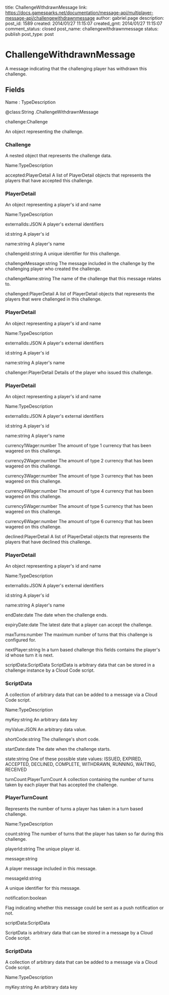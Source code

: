 title: ChallengeWithdrawnMessage
link: https://docs.gamesparks.net/documentation/message-api/multiplayer-message-api/challengewithdrawnmessage
author: gabriel.page
description: 
post_id: 1589
created: 2014/01/27 11:15:07
created_gmt: 2014/01/27 11:15:07
comment_status: closed
post_name: challengewithdrawnmessage
status: publish
post_type: post

<!--A message indicating that the challenging player has withdrawn this challenge. -->

# ChallengeWithdrawnMessage

A message indicating that the challenging player has withdrawn this challenge.

## Fields

Name : TypeDescription

@class:String
.ChallengeWithdrawnMessage

challenge:Challenge

An object representing the challenge.

### Challenge

A nested object that represents the challenge data.

Name:TypeDescription

accepted:PlayerDetail
A list of PlayerDetail objects that represents the players that have accepted this challenge.

### PlayerDetail

An object representing a player's id and name

Name:TypeDescription

externalIds:JSON
A player's external identifiers

id:string
A player's id

name:string
A player's name

challengeId:string
A unique identifier for this challenge.

challengeMessage:string
The message included in the challenge by the challenging player who created the challenge.

challengeName:string
The name of the challenge that this message relates to.

challenged:PlayerDetail
A list of PlayerDetail objects that represents the players that were challenged in this challenge.

### PlayerDetail

An object representing a player's id and name

Name:TypeDescription

externalIds:JSON
A player's external identifiers

id:string
A player's id

name:string
A player's name

challenger:PlayerDetail
Details of the player who issued this challenge.

### PlayerDetail

An object representing a player's id and name

Name:TypeDescription

externalIds:JSON
A player's external identifiers

id:string
A player's id

name:string
A player's name

currency1Wager:number
The amount of type 1 currency that has been wagered on this challenge.

currency2Wager:number
The amount of type 2 currency that has been wagered on this challenge.

currency3Wager:number
The amount of type 3 currency that has been wagered on this challenge.

currency4Wager:number
The amount of type 4 currency that has been wagered on this challenge.

currency5Wager:number
The amount of type 5 currency that has been wagered on this challenge.

currency6Wager:number
The amount of type 6 currency that has been wagered on this challenge.

declined:PlayerDetail
A list of PlayerDetail objects that represents the players that have declined this challenge.

### PlayerDetail

An object representing a player's id and name

Name:TypeDescription

externalIds:JSON
A player's external identifiers

id:string
A player's id

name:string
A player's name

endDate:date
The date when the challenge ends.

expiryDate:date
The latest date that a player can accept the challenge.

maxTurns:number
The maximum number of turns that this challenge is configured for.

nextPlayer:string
In a turn based challenge this fields contains the player's id whose turn it is next.

scriptData:ScriptData
ScriptData is arbitrary data that can be stored in a challenge instance by a Cloud Code script.

### ScriptData

A collection of arbitrary data that can be added to a message via a Cloud Code script.

Name:TypeDescription

myKey:string
An arbitrary data key

myValue:JSON
An arbitrary data value.

shortCode:string
The challenge's short code.

startDate:date
The date when the challenge starts.

state:string
One of these possible state values: ISSUED, EXPIRED, ACCEPTED, DECLINED, COMPLETE, WITHDRAWN, RUNNING, WAITING, RECEIVED

turnCount:PlayerTurnCount
A collection containing the number of turns taken by each player that has accepted the challenge.

### PlayerTurnCount

Represents the number of turns a player has taken in a turn based challenge.

Name:TypeDescription

count:string
The number of turns that the player has taken so far during this challenge.

playerId:string
The unique player id.

message:string

A player message included in this message.

messageId:string

A unique identifier for this message.

notification:boolean

Flag indicating whether this message could be sent as a push notification or not.

scriptData:ScriptData

ScriptData is arbitrary data that can be stored in a message by a Cloud Code script.

### ScriptData

A collection of arbitrary data that can be added to a message via a Cloud Code script.

Name:TypeDescription

myKey:string
An arbitrary data key